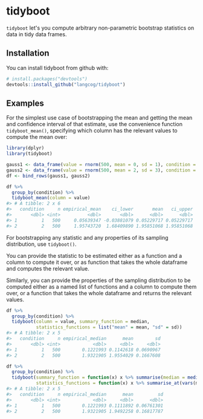 
<!-- README.md is generated from README.Rmd. Please edit that file -->
tidyboot
========

`tidyboot` let's you compute arbitrary non-parametric bootstrap statistics on data in tidy data frames.

Installation
------------

You can install tidyboot from github with:

``` r
# install.packages("devtools")
devtools::install_github("langcog/tidyboot")
```

Examples
--------

For the simplest use case of bootstrapping the mean and getting the mean and confidence interval of that estimate, use the convenience function `tidyboot_mean()`, specifying which column has the relevant values to compute the mean over:

``` r
library(dplyr)
library(tidyboot)

gauss1 <- data_frame(value = rnorm(500, mean = 0, sd = 1), condition = 1)
gauss2 <- data_frame(value = rnorm(500, mean = 2, sd = 3), condition = 2)
df <- bind_rows(gauss1, gauss2)

df %>%
  group_by(condition) %>%
  tidyboot_mean(column = value)
#> # A tibble: 2 x 6
#>   condition     n empirical_mean    ci_lower       mean   ci_upper
#>       <dbl> <int>          <dbl>       <dbl>      <dbl>      <dbl>
#> 1         1   500     0.05639347 -0.03881079 0.05229717 0.05229717
#> 2         2   500     1.95743720  1.68409890 1.95851068 1.95851068
```

For bootstrapping any statistic and any properties of its sampling distribution, use `tidyboot()`.

You can provide the statistic to be estimated either as a function and a column to compute it over, or as function that takes the whole dataframe and computes the relevant value.

Similarly, you can provide the properties of the sampling distribution to be computed either as a named list of functions and a column to compute them over, or a function that takes the whole dataframe and returns the relevant values.

``` r
df %>%
  group_by(condition) %>%
  tidyboot(column = value, summary_function = median,
           statistics_functions = list("mean" = mean, "sd" = sd))
#> # A tibble: 2 x 5
#>   condition     n empirical_median      mean        sd
#>       <dbl> <int>            <dbl>     <dbl>     <dbl>
#> 1         1   500        0.1221993 0.1142618 0.0690967
#> 2         2   500        1.9321905 1.9554029 0.1667608
```

``` r
df %>%
  group_by(condition) %>%
  tidyboot(summary_function = function(x) x %>% summarise(median = median(value)),
           statistics_functions = function(x) x %>% summarise_at(vars(median), funs(mean, sd)))
#> # A tibble: 2 x 5
#>   condition     n empirical_median      mean         sd
#>       <dbl> <int>            <dbl>     <dbl>      <dbl>
#> 1         1   500        0.1221993 0.1111892 0.06761301
#> 2         2   500        1.9321905 1.9492258 0.16817787
```
